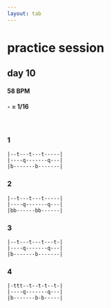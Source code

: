 ```yaml
---
layout: tab
---
```


# practice session
## day 10

#### 58 BPM
#### `-` = 1/16

<br/>

### 1
```
|--t---t---t-----|
|----q-------q---|
|b-------b-------|
```

### 2
```
|--t---t---t-----|
|----q-------q---|
|bb------bb------|
```

### 3
```
|--t---t---t---t-|
|----q-------q---|
|b-------b-------|
```

### 4
```
|-ttt--t--t-t--t-|
|----q-------q---|
|b-------b-b-----|
```
